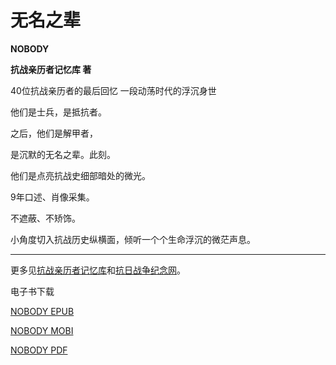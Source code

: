 # 无名之辈
**NOBODY**

**抗战亲历者记忆库 著**

40位抗战亲历者的最后回忆 一段动荡时代的浮沉身世

他们是士兵，是抵抗者。

之后，他们是解甲者，

是沉默的无名之辈。此刻。

他们是点亮抗战史细部暗处的微光。

9年口述、肖像采集。

不遮蔽、不矫饰。

小角度切入抗战历史纵横面，倾听一个个生命浮沉的微茫声息。

---
更多见[抗战亲历者记忆库](www.nobody.org.cn)和[抗日战争纪念网](https://www.krzzjn.com/)。

电子书下载

[NOBODY EPUB](https://github.com/nokocin/nobody/raw/gh-pages/releases/nobody.epub)

[NOBODY MOBI](https://github.com/nokocin/nobody/raw/gh-pages/releases/nobody.mobi)

[NOBODY PDF](https://github.com/nokocin/nobody/raw/gh-pages/releases/nobody.pdf)
